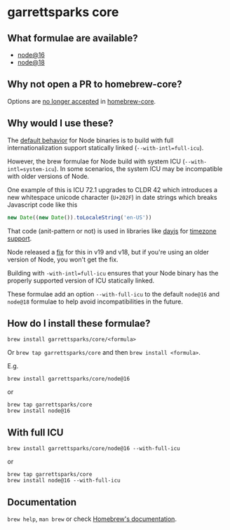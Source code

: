 # garrettsparks core

## What formulae are available?

* [node@16](https://formulae.brew.sh/formula/node@16)
* [node@18](https://formulae.brew.sh/formula/node@18)

## Why not open a PR to homebrew-core?

Options are [no longer accepted](https://github.com/Homebrew/homebrew-core/issues/31510) in [homebrew-core](https://github.com/Homebrew/homebrew-core).

## Why would I use these?

The [default behavior](https://nodejs.org/api/intl.html#embed-the-entire-icu-full-icu) for Node binaries is to build with full internationalization support statically linked (`--with-intl=full-icu`).

However, the brew formulae for Node build with system ICU (`--with-intl=system-icu`). In some scenarios, the system ICU may be incompatible with older versions of Node.

One example of this is ICU 72.1 upgrades to CLDR 42 which introduces a new whitespace unicode character (`U+202F`) in date strings which breaks Javascript code like this

```js
new Date((new Date()).toLocaleString('en-US')) 
```

That code (anit-pattern or not) is used in libraries like [dayjs](https://day.js.org/) for [timezone support](https://github.com/iamkun/dayjs/blob/dev/src/plugin/timezone/index.js#L99).

Node released a [fix](https://github.com/nodejs/node/pull/45573) for this in v19 and v18, but if you're using an older version of Node, you won't get the fix.

Building with `-with-intl=full-icu` ensures that your Node binary has the properly supported version of ICU statically linked.

These formulae add an option `--with-full-icu` to the default `node@16` and `node@18` formulae to help avoid incompatibilities in the future.

## How do I install these formulae?

`brew install garrettsparks/core/<formula>`

Or `brew tap garrettsparks/core` and then `brew install <formula>`.

E.g.

```
brew install garrettsparks/core/node@16
```

or

```
brew tap garrettsparks/core
brew install node@16
```

## With full ICU

```
brew install garrettsparks/core/node@16 --with-full-icu
```

or

```
brew tap garrettsparks/core
brew install node@16 --with-full-icu
```


## Documentation

`brew help`, `man brew` or check [Homebrew's documentation](https://docs.brew.sh).
